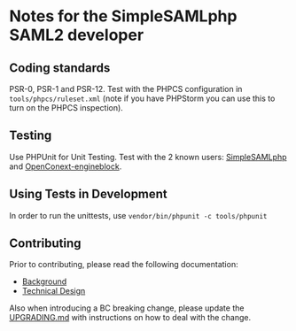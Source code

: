 # Notes for the SimpleSAMLphp SAML2 developer

## Coding standards

PSR-0, PSR-1 and PSR-12.
Test with the PHPCS configuration in `tools/phpcs/ruleset.xml`
(note if you have PHPStorm you can use this to turn on the PHPCS inspection).

## Testing

Use PHPUnit for Unit Testing.
Test with the 2 known users: [SimpleSAMLphp][1] and [OpenConext-engineblock][2].

## Using Tests in Development

In order to run the unittests, use `vendor/bin/phpunit -c tools/phpunit`

## Contributing

Prior to contributing, please read the following documentation:

- [Background][3]
- [Technical Design][4]

Also when introducing a BC breaking change, please update the [UPGRADING.md](UPGRADING.md) with instructions on how to deal with the change.

[1]: https://www.simplesamlphp.org
[2]: https://www.openconext.org
[3]: https://github.com/simplesamlphp/saml2/wiki/SAML2-v1.0-Technical-Design
[4]: https://github.com/simplesamlphp/saml2/wiki/Background
